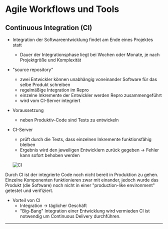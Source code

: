 # Agile Workflows und Tools

## Continuous Integration (CI)

- Integration der Softwareentwicklung findet am Ende eines Projektes statt
  - Dauer der Integrationsphase liegt bei Wochen oder Monate, je nach Projektgröße und Komplexität
- "source repository"
  - zwei Entwickler können unabhängig voneinander Software für das selbe Produkt schreiben
  - regelmäßige Integration im Repro
  - einzelne Inkremente der Entwickler werden Repro zusammengeführt
  - wird vom CI-Server integriert
- Voraussetzung
  - neben Produktiv-Code sind Tests zu entwickeln
- CI-Server
  - prüft durch die Tests, dass einzelnen Inkremente funktionsfähig bleiben
  - Ergebnis wird den jeweiligen Entwicklern zurück gegeben -> Fehler kann sofort behoben werden
  
  ![CI](vorlesung2/bilder/CI.png "Continuous Integration")

Durch CI ist der integrierte Code noch nicht bereit in Produktion zu gehen. Einzelne Komponenten funktionieren zwar mit einander, jedoch wurde das Produkt (die Software) noch nicht in einer "production-like environment" getestet und verifiziert.
- Vorteil von CI
  - Integration -> täglicher Geschäft
  - "Big-Bang" Integration einer Entwicklung wird vermieden
CI ist notwendig um Continuous Delivery durchführen.

-----------------------------------------------------------------------------------------------------------------
